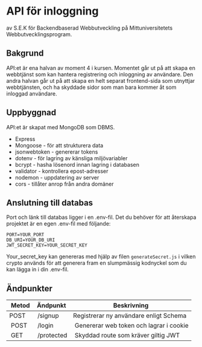 # API för inloggning

av S.E.K för Backendbaserad Webbutveckling på Mittuniversitetets Webbutvecklingsprogram.

## Bakgrund

API:et är ena halvan av moment 4 i kursen. Momentet går ut på att skapa en webbtjänst som kan hantera registrering och inloggning av användare. Den andra halvan går ut på att skapa en helt separat frontend-sida som utnyttjar webbtjänsten, och ha skyddade sidor som man bara kommer åt som inloggad användare.

## Uppbyggnad

API:et är skapat med MongoDB som DBMS.

-   Express
-   Mongoose - för att strukturera data
-   jsonwebtoken - genererar tokens
-   dotenv - för lagring av känsliga miljövariabler
-   bcrypt - hasha lösenord innan lagring i databasen
-   validator - kontrollera epost-adresser
-   nodemon - uppdatering av server
-   cors - tillåter anrop från andra domäner

## Anslutning till databas

Port och länk till databas ligger i en .env-fil. Det du behöver för att återskapa projektet är en egen .env-fil med följande:

```
PORT=YOUR_PORT
DB_URI=YOUR_DB_URI
JWT_SECRET_KEY=YOUR_SECRET_KEY
```

Your_secret_key kan genereras med hjälp av filen `generateSecret.js` i vilken crypto används för att generera fram en slumpmässig kodnyckel som du kan lägga in i din .env-fil.

## Ändpunkter

|  Metod | Ändpunkt    | Beskrivning                              |
| ------ | ----------- | ---------------------------------------- |
| POST   |  /signup    | Registrerar ny användare enligt Schema   |
|  POST  |  /login     |  Genererar web token och lagrar i cookie |
|  GET   |  /protected |  Skyddad route som kräver giltig JWT     |

